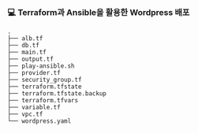### 💻 Terraform과 Ansible을 활용한 Wordpress 배포

```
.
├── alb.tf
├── db.tf
├── main.tf
├── output.tf
├── play-ansible.sh
├── provider.tf
├── security_group.tf
├── terraform.tfstate
├── terraform.tfstate.backup
├── terraform.tfvars
├── variable.tf
├── vpc.tf
└── wordpress.yaml
```

